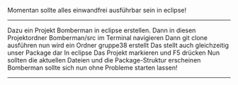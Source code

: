 Momentan sollte alles einwandfrei ausführbar sein in eclipse!

-------------------------------------------

Dazu ein Projekt Bomberman in eclipse erstellen.
Dann in diesen Projektordner Bomberman/src im Terminal navigieren
Dann git clone <repo-url> ausführen
nun wird ein Ordner gruppe38 erstellt
Das stellt auch gleichzeitig unser Package dar
In eclipse Das Projekt markieren und F5 drücken
Nun sollten die aktuellen Dateien und die Package-Struktur erscheinen
Bomberman sollte sich nun ohne Probleme starten lassen!

------------------------------------------
